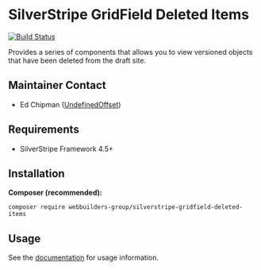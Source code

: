 SilverStripe GridField Deleted Items
=================
[![Build Status](https://travis-ci.org/webbuilders-group/silverstripe-gridfield-deleted-items.png?branch=master)](https://travis-ci.org/webbuilders-group/silverstripe-gridfield-deleted-items)

Provides a series of components that allows you to view versioned objects that have been deleted from the draft site.

## Maintainer Contact
* Ed Chipman ([UndefinedOffset](https://github.com/UndefinedOffset))


## Requirements
* SilverStripe Framework 4.5+


## Installation
__Composer (recommended):__
```
composer require webbuilders-group/silverstripe-gridfield-deleted-items
```


## Usage
See the [documentation](docs/en) for usage information.
